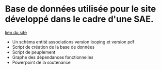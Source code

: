 # Base de données utilisée pour le site développé dans le cadre d'une SAE.
[lien du site](https://jupyter.univ-paris13.fr/~12206971/PerformVision/)

- Un schéma entité associations version looping et version pdf
- Script de création de la base de données
- Script de peuplement
- Graphe des dépendances fonctionnelles
- Powerpoint de la soutenance
